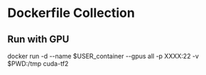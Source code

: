 # Dockerfile Collection 

## Run with GPU
docker run -d --name $USER_container --gpus all -p XXXX:22 -v $PWD:/tmp cuda-tf2 